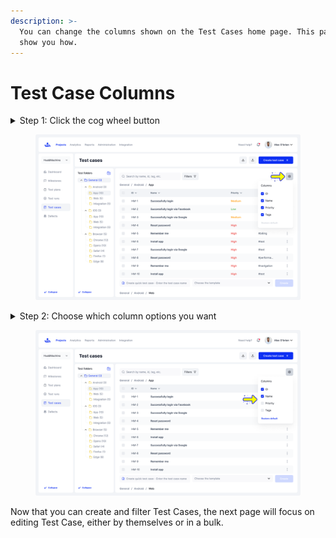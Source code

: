 ```yaml
---
description: >-
  You can change the columns shown on the Test Cases home page. This page will
  show you how.
---
```


# Test Case Columns

<details>

<summary>Step 1: Click the cog wheel button </summary>

At the top right of the page, click the cog wheel button to open a popup menu. The options are your column sections which include ID, Name, Priority, and Tag. All options are enabled by default.&#x20;

</details>

<figure><img src="../../../.gitbook/assets/720_Test Cases 05_Test cases list.png" alt=""><figcaption></figcaption></figure>

<details>

<summary>Step 2: Choose which column options you want</summary>

Options with their box selected will display as a column on the screen and the unselected options will disappear. Select the boxes to make missing columns appear again.&#x20;

</details>

<figure><img src="../../../.gitbook/assets/721_Test Cases 06_Test cases list.png" alt=""><figcaption></figcaption></figure>

Now that you can create and filter Test Cases, the next page will focus on editing Test Case, either by themselves or in a bulk.&#x20;
